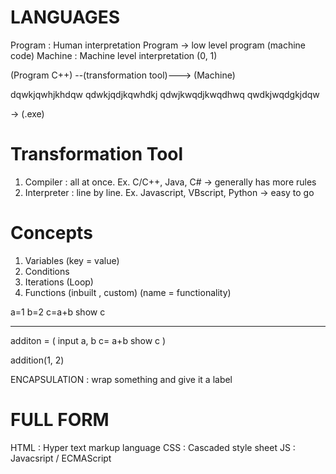 # LANGUAGES

Program : Human interpretation
Program -> low level program (machine code)
Machine : Machine level interpretation (0, 1)


(Program C++) --(transformation tool)---> (Machine)


dqwkjqwhjkhdqw
qdwkjqdjkqwhdkj
qdwjkwqdjkwqdhwq
qwdkjwqdgkjdqw

-> (.exe)


# Transformation Tool 
1. Compiler : all at once. Ex. C/C++, Java, C#
    -> generally has more rules
2. Interpreter : line by line. Ex. Javascript, VBscript, Python
    -> easy to go

# Concepts

1. Variables  (key = value)
2. Conditions
3. Iterations (Loop)
4. Functions (inbuilt , custom)   (name = functionality)

a=1
b=2
c=a+b
show c

-------
additon = (
            input a, b
            c= a+b
            show c
        )

addition(1, 2)


ENCAPSULATION : wrap something and give it a label


# FULL FORM
HTML : Hyper text markup language
CSS : Cascaded style sheet
JS : Javacsript / ECMAScript